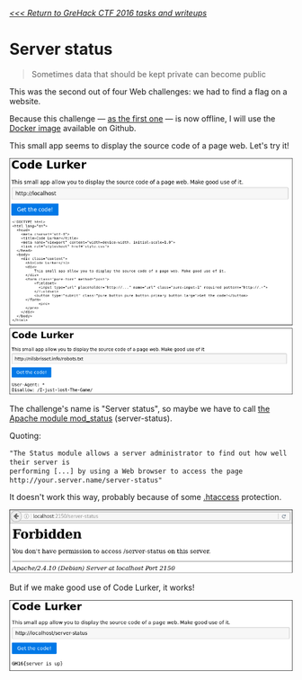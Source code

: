 _[<<< Return to GreHack CTF 2016 tasks and writeups](https://github.com/nbrisset/CTF/tree/master/grehack-ctf-2016)_
# Server status

> Sometimes data that should be kept private can become public

This was the second out of four Web challenges: we had to find a flag on a website.

Because this challenge — [as the first one](https://github.com/nbrisset/CTF/tree/master/grehack-ctf-2016/robots.txt-50) —
is now offline, I will use the
[Docker image](https://github.com/GreHack/CTF-challs/tree/master/2016/Web/150%20-%20Server%20status) available on Github.

This small app seems to display the source code of a page web. Let's try it!

![FIND THE FLAG!](code-lurker-tests.png)

The challenge's name is "Server status", so maybe we have to call
[the Apache module mod_status](https://httpd.apache.org/docs/current/en/mod/mod_status.html) (server-status).

Quoting:

```
"The Status module allows a server administrator to find out how well their server is
performing [...] by using a Web browser to access the page http://your.server.name/server-status"
```

It doesn't work this way, probably because of
some [.htaccess](https://httpd.apache.org/docs/2.2/en/howto/htaccess.html) protection.

![FORBIDDEN FLAG!](code-lurker-403.png)

But if we make good use of Code Lurker, it works!

![FLAG FOUND!](code-lurker-flag.png)
